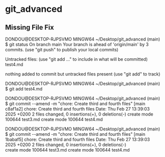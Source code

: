 # git_advanced


## Missing File Fix

DONDOU@DESKTOP-RJPSVMO MINGW64 ~/Desktop/git_advanced (main)
$ git status
On branch main
Your branch is ahead of 'origin/main' by 3 commits.
  (use "git push" to publish your local commits)

Untracked files:
  (use "git add <file>..." to include in what will be committed)
        test4.md

nothing added to commit but untracked files present (use "git add" to track)

DONDOU@DESKTOP-RJPSVMO MINGW64 ~/Desktop/git_advanced (main)
$ git add test4.md

DONDOU@DESKTOP-RJPSVMO MINGW64 ~/Desktop/git_advanced (main)
$ git commit --amend -m "chore: Create third and fourth files"
[main c8af1a2] chore: Create third and fourth files
 Date: Thu Feb 27 13:39:03 2025 +0200
 2 files changed, 0 insertions(+), 0 deletions(-)
 create mode 100644 test3.md
 create mode 100644 test4.md

DONDOU@DESKTOP-RJPSVMO MINGW64 ~/Desktop/git_advanced (main)
$ git commit --amend -m "chore: Create third and fourth files"
[main 1babaf5] chore: Create third and fourth files
 Date: Thu Feb 27 13:39:03 2025 +0200
 2 files changed, 0 insertions(+), 0 deletions(-)  
 create mode 100644 test3.md
 create mode 100644 test4.md

